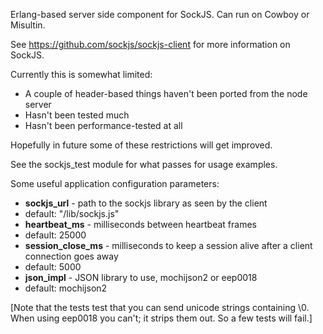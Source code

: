 Erlang-based server side component for SockJS. Can run on Cowboy or Misultin.

See https://github.com/sockjs/sockjs-client for more information on SockJS.

Currently this is somewhat limited:

* A couple of header-based things haven't been ported from the node server
* Hasn't been tested much
* Hasn't been performance-tested at all

Hopefully in future some of these restrictions will get improved.

See the sockjs_test module for what passes for usage examples.

Some useful application configuration parameters:

* **sockjs_url** - path to the sockjs library as seen by the client
 * default: "/lib/sockjs.js"
* **heartbeat_ms** - milliseconds between heartbeat frames
 * default: 25000
* **session_close_ms** - milliseconds to keep a session alive after a client connection goes away
 * default: 5000
* **json_impl** - JSON library to use, mochijson2 or eep0018
 * default: mochijson2

[Note that the tests test that you can send unicode strings containing \0.
When using eep0018 you can't; it strips them out. So a few tests will fail.]
